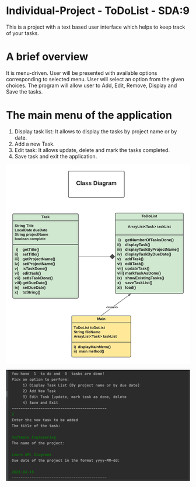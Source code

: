 # Individual-Project - ToDoList - SDA:9

This is a project with a text based user interface which helps to keep track of your tasks.

# A brief overview
It is menu-driven. User will be presented with  available options corresponding to selected menu.
User will select an option from the given choices.
The program will allow user to Add, Edit, Remove, Display and Save the tasks.

# The main menu of the application
1. Display task list: It allows to display the tasks by project name or by date.
2. Add a new Task.
3. Edit task: It allows update, delete and mark the tasks completed.
4. Save task and exit the application.


![ClassDiagramToDoList](./ScreenShots/ClassDiagramToDoList.png)

![ToDoList-img1](./ScreenShots/ToDoList-img1.png)









